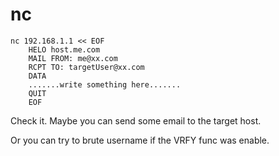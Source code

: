 # nc

```shell
nc 192.168.1.1 << EOF
	HELO host.me.com
	MAIL FROM: me@xx.com
	RCPT TO: targetUser@xx.com
	DATA
	.......write something here.......
	QUIT
	EOF
```

Check it. Maybe you can send some email to the target host.

Or you can try to brute username if the VRFY func was enable.